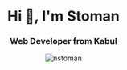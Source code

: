 [comment]: <> (Header Start)

<h1 align="center">Hi 👋, I'm Stoman</h1>
<h3 align="center">Web Developer from Kabul</h3>


<p align="center">
  <!-- <img src="https://github-readme-stats.vercel.app/api/top-langs/?username=nstoman&layout=compact" alt="nstoman" />
  -->
  <img src="https://github-readme-stats.vercel.app/api?username=nstoman&show_icons=true" alt="nstoman" />
</p>